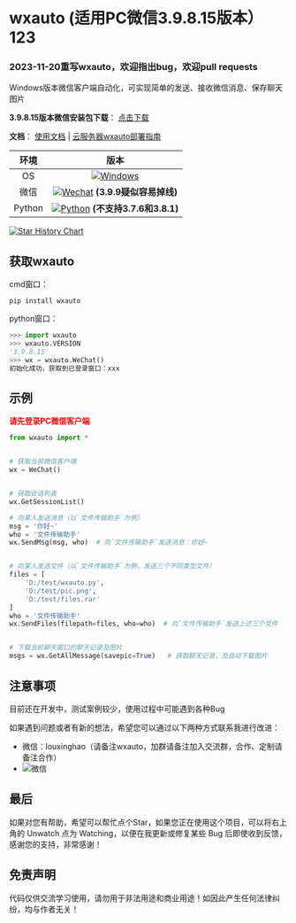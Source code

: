 # wxauto  (适用PC微信3.9.8.15版本）123

### 2023-11-20重写wxauto，欢迎指出bug，欢迎pull requests

Windows版本微信客户端自动化，可实现简单的发送、接收微信消息、保存聊天图片

**3.9.8.15版本微信安装包下载**：
[点击下载](https://github.com/tom-snow/wechat-windows-versions/releases/download/v3.9.8.15/WeChatSetup-3.9.8.15.exe)

**文档**：
[使用文档](https://github.com/cluic/wxauto/blob/WeChat3.9.8/%E4%BD%BF%E7%94%A8%E6%96%87%E6%A1%A3.md) |
[云服务器wxauto部署指南](https://github.com/cluic/wxauto/blob/WeChat3.9.8/%E4%BD%BF%E7%94%A8%E6%96%87%E6%A1%A3.md#%E4%BA%94%E4%BA%91%E6%9C%8D%E5%8A%A1%E5%99%A8%E9%83%A8%E7%BD%B2)

|  环境  | 版本 |
| :----: | :--: |
|   OS   | [![Windows](https://img.shields.io/badge/Windows-10\|11\|Server2016+-white?logo=windows&logoColor=white)](https://www.microsoft.com/)  |
|  微信  | [![Wechat](https://img.shields.io/badge/%E5%BE%AE%E4%BF%A1-3.9.8.X-07c160?logo=wechat&logoColor=white)](https://pan.baidu.com/s/1FvSw0Fk54GGvmQq8xSrNjA?pwd=vsmj) **(3.9.9疑似容易掉线)** |
| Python | [![Python](https://img.shields.io/badge/Python-3.X-blue?logo=python&logoColor=white)](https://www.python.org/) **(不支持3.7.6和3.8.1)**|



[![Star History Chart](https://api.star-history.com/svg?repos=cluic/wxauto&type=Date)](https://star-history.com/#cluic/wxauto)

## 获取wxauto
cmd窗口：
```shell
pip install wxauto
```
python窗口：
```python
>>> import wxauto
>>> wxauto.VERSION
'3.9.8.15'
>>> wx = wxauto.WeChat()
初始化成功，获取到已登录窗口：xxx
```


## 示例
<font color=red>**请先登录PC微信客户端**</font>
```python
from wxauto import *


# 获取当前微信客户端
wx = WeChat()


# 获取会话列表
wx.GetSessionList()

# 向某人发送消息（以`文件传输助手`为例）
msg = '你好~'
who = '文件传输助手'
wx.SendMsg(msg, who)  # 向`文件传输助手`发送消息：你好~


# 向某人发送文件（以`文件传输助手`为例，发送三个不同类型文件）
files = [
    'D:/test/wxauto.py',
    'D:/test/pic.png',
    'D:/test/files.rar'
]
who = '文件传输助手'
wx.SendFiles(filepath=files, who=who)  # 向`文件传输助手`发送上述三个文件


# 下载当前聊天窗口的聊天记录及图片
msgs = wx.GetAllMessage(savepic=True)   # 获取聊天记录，及自动下载图片
```
## 注意事项
目前还在开发中，测试案例较少，使用过程中可能遇到各种Bug

如果遇到问题或者有新的想法，希望您可以通过以下两种方式联系我进行改进：
- 微信：louxinghao（请备注wxauto，加群请备注加入交流群，合作、定制请备注合作）
- ![微信](https://github.com/cluic/wxauto/blob/WeChat3.9.8/utils/wxqrcode.png)


## 最后
如果对您有帮助，希望可以帮忙点个Star，如果您正在使用这个项目，可以将右上角的 Unwatch 点为 Watching，以便在我更新或修复某些 Bug 后即使收到反馈，感谢您的支持，非常感谢！

## 免责声明
代码仅供交流学习使用，请勿用于非法用途和商业用途！如因此产生任何法律纠纷，均与作者无关！



